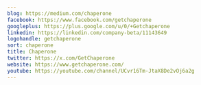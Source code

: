 ```yaml
---
blog: https://medium.com/chaperone
facebook: https://www.facebook.com/getchaperone
googleplus: https://plus.google.com/u/0/+Getchaperone
linkedin: https://linkedin.com/company-beta/11143649
logohandle: getchaperone
sort: chaperone
title: Chaperone
twitter: https://x.com/GetChaperone
website: https://www.getchaperone.com/
youtube: https://youtube.com/channel/UCvr16Tm-JtaX8De2vOj6a2g
---
```

